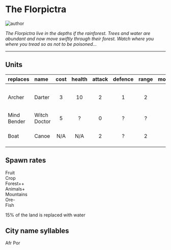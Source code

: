 # The Florpictra

![author](https://img.shields.io/badge/author-THomez%233628-%237289DA)

*The Florpictra live in the depths if the rainforest. Trees and water are abundant and now move swiftly through their forest. Watch where you where you tread so as not to be poisoned...*

---

## Units

| replaces | name | cost | health | attack | defence | range | movement | skills |
|:---------|:-----|:----:|:------:|:------:|:-------:|:-----:|:--------:|:-------|
| Archer | Darter | 3 | 10 | 2 | 1 | 2 | 1 | Dash, Pierce, Escape, Poison |
| Mind Bender | Witch Doctor | 5 | ? | 0 | ? | ? | ? | Poison, Convert |
| Boat | Canoe | N/A | N/A | 2 | ? | 2 | 2 | Carry, Dash, Escape |

## Spawn rates

Fruit  
Crop  
Forest++  
Animals+  
Mountains  
Ore-  
Fish  

15% of the land is replaced with water


## City name syllables

Afr Por
